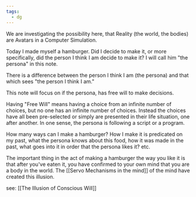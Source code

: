 ```yaml
---
tags:
  - dg
---
```

We are investigating the possibility here, that Reality (the world, the bodies) are Avatars in a Computer Simulation.

Today I made myself a hamburger. Did I decide to make it, or more specifically, did the person I think I am decide to make it? I will call him "the persona" in this note.

There is a difference between the person I think I am (the persona) and that which sees "the person I think I am."

This note will focus on if the persona, has free will to make decisions.

Having "Free Will" means having a choice from an infinite number of choices, but no one has an infinite number of choices. Instead the choices have all been pre-selected or simply are presented in their life situation, one after another. In one sense, the persona is following a script or a program.

How many ways can I make a hamburger? How I make it is predicated on my past, what the persona knows about this food, how it was made in the past, what goes into it in order that the persona likes it? etc. 

The important thing in the act of making a hamburger the way you like it is that after you've eaten it, you have confirmed to your own mind that you are a body in the world. The [[Servo Mechanisms in the mind]] of the mind have created this illusion.

see: [[The Illusion of Conscious Will]]
 



